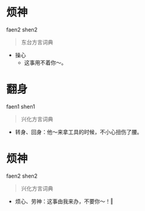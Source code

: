 # 烦神
faen2 shen2
> 东台方言词典
- 操心
  - 这事用不着你～。

# 翻身
faen1 shen1
> 兴化方言词典
- 转身、回身：他～来拿工具的时候，不小心扭伤了腰。

# 烦神
faen2 shen2
> 兴化方言词典
- 烦心、劳神：这事由我来办，不要你～！‖
